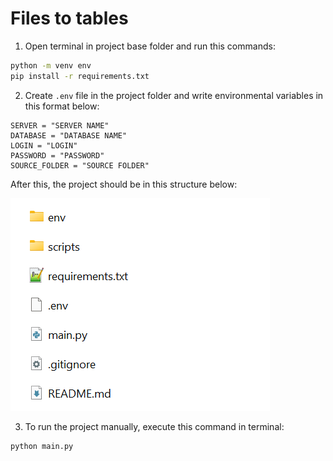 # Files to tables

1. Open terminal in project base folder and run this commands:

```bash
python -m venv env
pip install -r requirements.txt
```

2. Create `.env` file in the project folder and write environmental variables in this format below:

```env
SERVER = "SERVER NAME"
DATABASE = "DATABASE NAME"
LOGIN = "LOGIN"
PASSWORD = "PASSWORD"
SOURCE_FOLDER = "SOURCE FOLDER"
```

After this, the project should be in this structure below:

![Project structure](project_structure.png)

3. To run the project manually, execute this command in terminal:

```bash
python main.py
```
